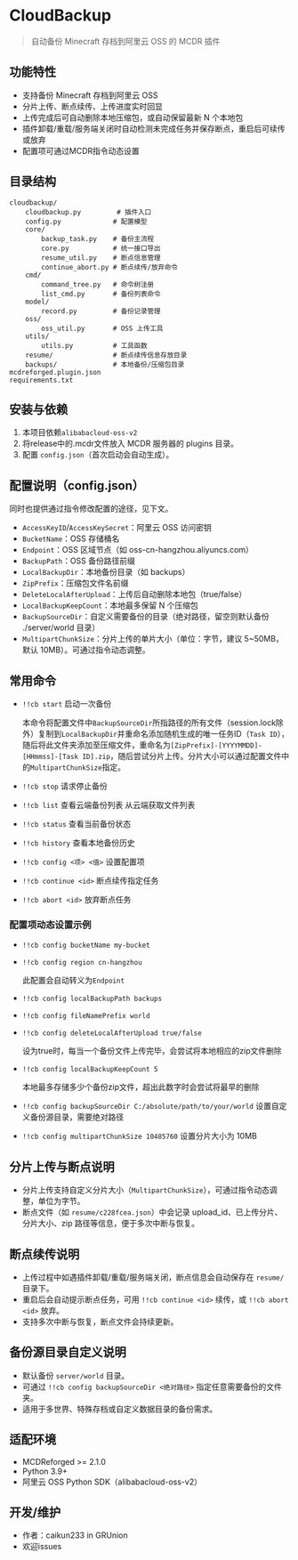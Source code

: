 # CloudBackup

> 自动备份 Minecraft 存档到阿里云 OSS 的 MCDR 插件

## 功能特性
- 支持备份 Minecraft 存档到阿里云 OSS
- 分片上传、断点续传、上传进度实时回显
- 上传完成后可自动删除本地压缩包，或自动保留最新 N 个本地包
- 插件卸载/重载/服务端关闭时自动检测未完成任务并保存断点，重启后可续传或放弃
- 配置项可通过MCDR指令动态设置

## 目录结构
```
cloudbackup/
    cloudbackup.py         # 插件入口
    config.py             # 配置模型
    core/
        backup_task.py    # 备份主流程
        core.py           # 统一接口导出
        resume_util.py    # 断点信息管理
        continue_abort.py # 断点续传/放弃命令
    cmd/
        command_tree.py   # 命令树注册
        list_cmd.py       # 备份列表命令
    model/
        record.py         # 备份记录管理
    oss/
        oss_util.py       # OSS 上传工具
    utils/
        utils.py          # 工具函数
    resume/               # 断点续传信息存放目录
    backups/              # 本地备份/压缩包目录
mcdreforged.plugin.json
requirements.txt
```

## 安装与依赖
1. 本项目依赖`alibabacloud-oss-v2`
2. 将release中的.mcdr文件放入 MCDR 服务器的 plugins 目录。
3. 配置 `config.json`（首次启动会自动生成）。

## 配置说明（config.json）

同时也提供通过指令修改配置的途径，见下文。

- `AccessKeyID`/`AccessKeySecret`：阿里云 OSS 访问密钥
- `BucketName`：OSS 存储桶名
- `Endpoint`：OSS 区域节点（如 oss-cn-hangzhou.aliyuncs.com）
- `BackupPath`：OSS 备份路径前缀
- `LocalBackupDir`：本地备份目录（如 backups）
- `ZipPrefix`：压缩包文件名前缀
- `DeleteLocalAfterUpload`：上传后自动删除本地包（true/false）
- `LocalBackupKeepCount`：本地最多保留 N 个压缩包
- `BackupSourceDir`：自定义需要备份的目录（绝对路径，留空则默认备份 ./server/world 目录）
- `MultipartChunkSize`：分片上传的单片大小（单位：字节，建议 5~50MB，默认 10MB）。可通过指令动态调整。

## 常用命令
- `!!cb start`         启动一次备份

  本命令将配置文件中`BackupSourceDir`所指路径的所有文件（session.lock除外）复制到`LocalBackupDir`并重命名添加随机生成的唯一任务ID（`Task ID`），随后将此文件夹添加至压缩文件，重命名为`[ZipPrefix]-[YYYYMMDD]-[HHmmss]-[Task ID].zip`，随后尝试分片上传。分片大小可以通过配置文件中的`MultipartChunkSize`指定。

- `!!cb stop`          请求停止备份
  
- `!!cb list`          查看云端备份列表
  从云端获取文件列表

- `!!cb status`        查看当前备份状态

- `!!cb history`       查看本地备份历史

- `!!cb config <项> <值>` 设置配置项

- `!!cb continue <id>` 断点续传指定任务

- `!!cb abort <id>`    放弃断点任务

### 配置项动态设置示例
- `!!cb config bucketName my-bucket`

- `!!cb config region cn-hangzhou`

  此配置会自动转义为`Endpoint`

- `!!cb config localBackupPath backups`

- `!!cb config fileNamePrefix world`

- `!!cb config deleteLocalAfterUpload true/false`

  设为true时，每当一个备份文件上传完毕，会尝试将本地相应的zip文件删除

- `!!cb config localBackupKeepCount 5`

  本地最多存储多少个备份zip文件，超出此数字时会尝试将最早的删除

- `!!cb config backupSourceDir C:/absolute/path/to/your/world`   设置自定义备份源目录，需要绝对路径

- `!!cb config multipartChunkSize 10485760`   设置分片大小为 10MB

## 分片上传与断点说明
- 分片上传支持自定义分片大小（`MultipartChunkSize`），可通过指令动态调整，单位为字节。
- 断点文件（如 `resume/c228fcea.json`）中会记录 upload_id、已上传分片、分片大小、zip 路径等信息，便于多次中断与恢复。

## 断点续传说明
- 上传过程中如遇插件卸载/重载/服务端关闭，断点信息会自动保存在 `resume/` 目录下。
- 重启后会自动提示断点任务，可用 `!!cb continue <id>` 续传，或 `!!cb abort <id>` 放弃。
- 支持多次中断与恢复，断点文件会持续更新。

## 备份源目录自定义说明
- 默认备份 `server/world` 目录。
- 可通过 `!!cb config backupSourceDir <绝对路径>` 指定任意需要备份的文件夹。
- 适用于多世界、特殊存档或自定义数据目录的备份需求。

## 适配环境
- MCDReforged >= 2.1.0
- Python 3.9+
- 阿里云 OSS Python SDK（alibabacloud-oss-v2）

## 开发/维护
- 作者：caikun233 in GRUnion
- 欢迎issues

